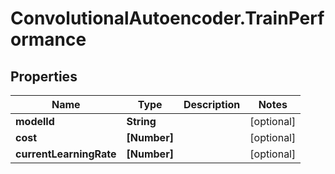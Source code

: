 # ConvolutionalAutoencoder.TrainPerformance

## Properties
Name | Type | Description | Notes
------------ | ------------- | ------------- | -------------
**modelId** | **String** |  | [optional] 
**cost** | **[Number]** |  | [optional] 
**currentLearningRate** | **[Number]** |  | [optional] 


